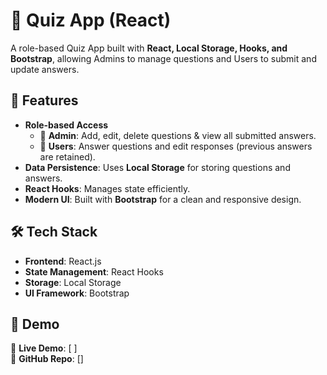 # 📝 Quiz App (React)  

A role-based Quiz App built with **React, Local Storage, Hooks, and Bootstrap**, allowing Admins to manage questions and Users to submit and update answers.  

## 🚀 Features  

- **Role-based Access**  
  - 🔹 **Admin**: Add, edit, delete questions & view all submitted answers.  
  - 🔹 **Users**: Answer questions and edit responses (previous answers are retained).  
- **Data Persistence**: Uses **Local Storage** for storing questions and answers.  
- **React Hooks**: Manages state efficiently.  
- **Modern UI**: Built with **Bootstrap** for a clean and responsive design.  

## 🛠️ Tech Stack  

- **Frontend**: React.js  
- **State Management**: React Hooks  
- **Storage**: Local Storage  
- **UI Framework**: Bootstrap  

## 🎥 Demo  

🚀 **Live Demo**: [ ]  
📂 **GitHub Repo**: []  

 
